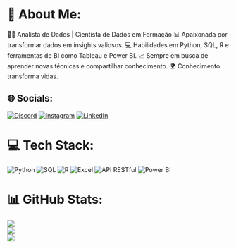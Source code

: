 # 💫 About Me:
👩‍💻 Analista de Dados | Cientista de Dados em Formação
📊 Apaixonada por transformar dados em insights valiosos.
💻 Habilidades em Python, SQL, R e ferramentas de BI como Tableau e Power BI.
📈 Sempre em busca de aprender novas técnicas e compartilhar conhecimento.
🌍 Conhecimento transforma vidas.

## 🌐 Socials:
[![Discord](https://img.shields.io/badge/Discord-%237289DA.svg?logo=discord&logoColor=white)](https://discord.gg/darcgaby) [![Instagram](https://img.shields.io/badge/Instagram-%23E4405F.svg?logo=Instagram&logoColor=white)](https://instagram.com/https://www.instagram.com/gabydarc/) [![LinkedIn](https://img.shields.io/badge/LinkedIn-%230077B5.svg?logo=linkedin&logoColor=white)](https://linkedin.com/in/https://www.linkedin.com/in/gabrielydarc/) 

# 💻 Tech Stack:
![Python](https://img.shields.io/badge/python-%2338B2E1.svg?style=for-the-badge&logo=python&logoColor=white)
![SQL](https://img.shields.io/badge/sql-%2300A8E1.svg?style=for-the-badge&logo=sql&logoColor=white)
![R](https://img.shields.io/badge/R-%23276DC3.svg?style=for-the-badge&logo=r&logoColor=white)
![Excel](https://img.shields.io/badge/excel-%234B9B29.svg?style=for-the-badge&logo=microsoft-excel&logoColor=white)
![API RESTful](https://img.shields.io/badge/API%20RESTful-%234B9B29.svg?style=for-the-badge&logo=api&logoColor=white)
![Power BI](https://img.shields.io/badge/Power%20BI-%23F2C94C.svg?style=for-the-badge&logo=powerbi&logoColor=black)

# 📊 GitHub Stats:
![](https://github-readme-stats.vercel.app/api?username=darcgabriely&theme=dracula&hide_border=false&include_all_commits=false&count_private=false)<br/>
![](https://github-readme-streak-stats.herokuapp.com/?user=darcgabriely&theme=dracula&hide_border=false)<br/>
![](https://github-readme-stats.vercel.app/api/top-langs/?username=darcgabriely&theme=dracula&hide_border=false&include_all_commits=false&count_private=false&layout=compact)

<!-- Proudly created with GPRM ( https://gprm.itsvg.in ) -->
